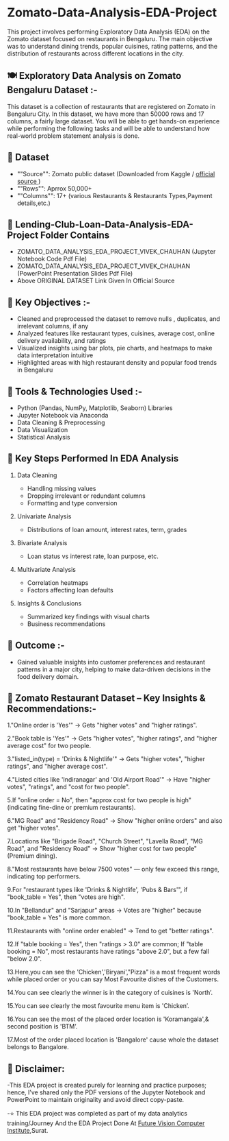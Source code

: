 # **Zomato-Data-Analysis-EDA-Project**

This project involves performing Exploratory Data Analysis (EDA) on the Zomato dataset focused on restaurants in Bengaluru. The main objective was to understand dining trends, popular cuisines, rating patterns, and the distribution of restaurants across different locations in the city.

## **🍽️ Exploratory Data Analysis on Zomato Bengaluru Dataset :-**

This dataset is a collection of restaurants that are registered on Zomato in Bengaluru City. In this dataset, we have more than 50000 rows and 17 columns, a fairly large dataset. You will be able to get hands-on experience while performing the following tasks and will be able to understand how real-world problem statement analysis is done.

## **📁 Dataset**

- ""Source"": Zomato public dataset (Downloaded from Kaggle / <a href = "https://www.kaggle.com/datasets/rajeshrampure/zomato-dataset" > official source </a> )
- ""Rows"": Aprrox 50,000+
- ""Columns"": 17+ (various Restaurants & Restaurants Types,Payment details,etc.)

## **📂 Lending-Club-Loan-Data-Analysis-EDA-Project Folder Contains**

- ZOMATO_DATA_ANALYSIS_EDA_PROJECT_VIVEK_CHAUHAN (Jupyter Notebook Code Pdf File)
- ZOMATO_DATA_ANALYSIS_EDA_PROJECT_VIVEK_CHAUHAN (PowerPoint Presentation Slides Pdf File)
- Above ORIGINAL DATASET Link Given In Official Source 


## **📌 Key Objectives :-**

- Cleaned and preprocessed the dataset to remove nulls , duplicates, and irrelevant columns, if any
- Analyzed features like restaurant types, cuisines, average cost, online delivery availability, and ratings
- Visualized insights using bar plots, pie charts, and heatmaps to make data interpretation intuitive
- Highlighted areas with high restaurant density and popular food trends in Bengaluru

## **🔧 Tools & Technologies Used :-**

- Python (Pandas, NumPy, Matplotlib, Seaborn) Libraries
- Jupyter Notebook via Anaconda
- Data Cleaning & Preprocessing
- Data Visualization
- Statistical Analysis

## **📌 Key Steps Performed In EDA Analysis**

1. Data Cleaning
   - Handling missing values
   - Dropping irrelevant or redundant columns
   - Formatting and type conversion

2. Univariate Analysis
   - Distributions of loan amount, interest rates, term, grades

3. Bivariate Analysis
   - Loan status vs interest rate, loan purpose, etc.

4. Multivariate Analysis
   - Correlation heatmaps
   - Factors affecting loan defaults

5. Insights & Conclusions
   - Summarized key findings with visual charts
   - Business recommendations

## **🎯 Outcome :-**

- Gained valuable insights into customer preferences and restaurant patterns in a major city, helping to make data-driven decisions in the food delivery domain.

## **📌 Zomato Restaurant Dataset – Key Insights & Recommendations:-**

1."Online order is 'Yes'" → Gets "higher votes" and "higher ratings".

2."Book table is 'Yes'" → Gets "higher votes", "higher ratings", and "higher average cost" for two people.

3."listed_in(type) = 'Drinks & Nightlife'" → Gets "higher votes", "higher ratings", and "higher average cost".

4."Listed cities like 'Indiranagar' and 'Old Airport Road'" → Have "higher votes", "ratings", and "cost for two
people".

5.If "online order = No", then "approx cost for two people is high" (indicating fine-dine or premium restaurants).

6."MG Road" and "Residency Road" → Show "higher online orders" and also get "higher votes".

7.Locations like "Brigade Road", "Church Street", "Lavella Road", "MG Road", and "Residency Road" → Show
"higher cost for two people" (Premium dining).

8."Most restaurants have below 7500 votes" — only few exceed this range, indicating top performers.

9.For "restaurant types like 'Drinks & Nightlife', 'Pubs & Bars'", if "book_table = Yes", then "votes are high".

10.In "Bellandur" and "Sarjapur" areas → Votes are "higher" because "book_table = Yes" is more common.

11.Restaurants with "online order enabled" → Tend to get "better ratings".

12.If "table booking = Yes", then "ratings > 3.0" are common; If "table booking = No", most restaurants have
ratings "above 2.0", but a few fall "below 2.0".

13.Here,you can see the 'Chicken','Biryani',"Pizza" is a most frequent words while placed order or you can say
Most Favourite dishes of the Customers.

14.You can see clearly the winner is in the category of cuisines is 'North’.

15.You can see clearly the most favourite menu item is 'Chicken’.

16.You can see the most of the placed order location is 'Koramangala',& second position is 'BTM’.

17.Most of the order placed location is 'Bangalore' cause whole the dataset belongs to Bangalore.

## **📌 Disclaimer:**

-This EDA project is created purely for learning and practice purposes; hence, I’ve shared only the PDF versions of the Jupyter Notebook and PowerPoint to maintain originality and avoid direct copy-paste.

-⭐ This EDA project was completed as part of my data analytics training/Journey And the EDA Project Done At <a href="https://futurevisioncomputers.com/">Future Vision Computer Institute</a>,Surat.
